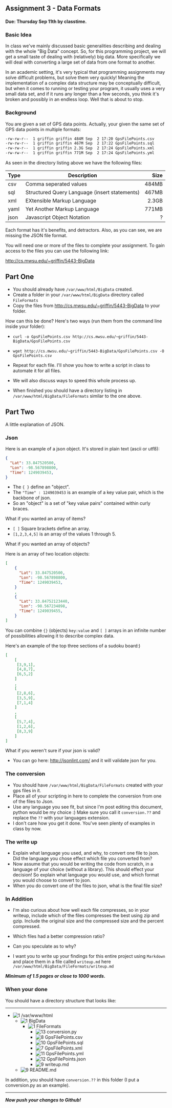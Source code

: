 ## Assignment 3 - Data Formats
#### Due: Thursday Sep 11th by classtime.

### Basic Idea
In class we've mainly discussed basic generalities describing and dealing with the whole "Big Data" concept.
So, for this programming project, we will get a small taste of dealing with  (relatively) big data. More specifically we
will deal with converting a large set of data from one format to another. 

In an academic setting, it's very typical that programming assignments may solve difficult problems, but solve
them very quickly! Meaning the implementation of a complex data structure may be conceptually difficult, but
when it comes to running or testing your program, it usually uses a very small data set, and if it runs any longer
than a few seconds, you think it's broken and possibly in an endless loop. Well that is about to stop. 

### Background

You are given a set of GPS data points. Actually, your given the same set of GPS data points in multiple
formats:

```bash
-rw-rw-r--  1 griffin griffin 484M Sep  2 17:20 GpsFilePoints.csv
-rw-rw-r--  1 griffin griffin 467M Sep  2 17:22 GpsFilePoints.sql
-rw-rw-r--  1 griffin griffin 2.3G Sep  2 17:24 GpsFilePoints.xml
-rw-rw-r--  1 griffin griffin 771M Sep  2 17:24 GpsFilePoints.yml
```

As seen in the directory listing above we have the following files:

| Type | Description                                  | Size    |
|------|----------------------------------------------|--------:|
| csv  |Comma seperated values                        | 484MB   |
| sql  |Structured Query Language (insert statements) | 467MB   | 
| xml  |EXtensible Markup Language                    | 2.3GB   |
| yaml |Yet Another Markup Language                   | 771MB   |
| json |Javascript Object Notation                    | ?       |

Each format has it's benefits, and detractors. Also, as you can see, we are missing the JSON file format. 

You will need one or more of the files to complete your assignment. To gain access to the files 
you can use the following link: 

http://cs.mwsu.edu/~griffin/5443-BigData

## Part One

- You should already have `/var/www/html/BigData` created.
- Create a folder in your `/var/www/html/BigData` directory called `FileFormats`
- Copy the files from http://cs.mwsu.edu/~griffin/5443-BigData to your folder.

How can this be done? Here's two ways (run them from the command line inside your folder):

- `curl -o GpsFilePoints.csv http://cs.mwsu.edu/~griffin/5443-BigData/GpsFilePoints.csv`
- `wget http://cs.mwsu.edu/~griffin/5443-BigData/GpsFilePoints.csv -O GpsFilePoints.csv`

- Repeat for each file. I'll show you how to write a script in class to automate it for all files.
- We will also discuss ways to speed this whole process up.
- When finished you should have a directory listing in `/var/www/html/BigData/FileFormats`  similar to the one above.

## Part Two

A little explanation of JSON.

### Json

Here is an example of a json object. It's stored in plain text (ascii or utf8):

```json
{
  "Lat": 33.847520500,
  "Lon": -98.567898800,
  "Time": 1249039453,
}
```
- The `{ }` define an "object".
- The `"Time" : 1249039453` is an example of a key value pair, which is the backbone of json.
- So an "object" is a set of "key value pairs" contained within curly braces.

What if you wanted an array of items?
- `[ ]` Square brackets define an array.
- `[1,2,3,4,5]` is an array of the values 1 through 5.

What if you wanted an array of objects?

Here is an array of two location objects:
```json
[
    {
      "Lat": 33.847520500,
      "Lon": -98.567898800,
      "Time": 1249039453,
    }
    ,
    {
      "Lat": 33.84752123440,
      "Lon": -98.567234898,
      "Time": 1249039455,
    }
]
```
You can combine `{}` (objects) `key:value` and `[ ]` arrays in an infinite number of possibilities allowing it to describe complex data. 

Here's an example of the top three sections of a sudoku board:)

```json
[
    [
     [3,9,1],
     [4,8,7],
     [6,5,2]
    ]
    ,
    [
     [2,8,6],
     [3,5,9],
     [7,1,4]
    ]
    ,
    [
     [5,7,4],
     [1,2,6],
     [8,3,9]
    ]
]

```

What if you weren't sure if your json is valid?

- You can go here: http://jsonlint.com/ and it will validate json for you.

### The conversion

- You should have `/var/www/html/BigData/FileFormats` created with your gps files in it.
- Place all of your scripting in here to complete the conversion from one of the files to Json. 
- Use any language you see fit, but since I'm post editing this document, python would be my choice :) Make sure you call it `conversion.??` and replace the `??` with your languages extension.
- I don't care how you get it done. You've seen plenty of examples in class by now.

### The write up

- Explain what language you used, and why, to convert one file to json. Did the language you chose effect which file you converted from?
- Now assume that you would be writing the code from scratch, in a language of your choice (without a library). This should effect your decision! So explain what language you would use, and which format you would choose to convert to json.
- When you do convert one of the files to json, what is the final file size?

### In Addition

- I'm also curious about how well each file compresses, so in your writeup, include which of the files compresses the best using zip and gzip. Include the original size and the compressed size and the percent compressed. 
- Which files had a better compression ratio?
- Can you speculate as to why?

- I want you to write up your findings for this entire project using `Markdown` and place them in a file called `writeup.md` here `/var/www/html/BigData/FileFormats/writeup.md`

___Minimum of 1.5 pages or close to 1000 words.___


### When your done

You should have a directory structure that looks like:

-----
- ![1] /var/www/html
	- ![1] BigData
	  - ![1] FileFormats
	    - ![13] conversion.py
	    - ![8] GpsFilePoints.csv
	    - ![10] GpsFilePoints.sql
	    - ![7]  GpsFilePoints.xml
	    - ![11] GpsFilePoints.yml
	    - ![12] GpsFilePoints.json
	    - ![9] writeup.md
	- ![9] README.md

In addition, you should have `conversion.??` in this folder (I put a conversion.py as an example).

-----

___Now push your changes to Github!___

[1]:  http://cs.mwsu.edu/~griffin/Free-file-icons/24px/folder2.png
[2]:  http://cs.mwsu.edu/~griffin/Free-file-icons/24px/php.png
[3]:  http://cs.mwsu.edu/~griffin/Free-file-icons/24px/html.png
[4]:  http://cs.mwsu.edu/~griffin/Free-file-icons/24px/css.png
[5]:  http://cs.mwsu.edu/~griffin/Free-file-icons/24px/js.png
[6]:  http://cs.mwsu.edu/~griffin/Free-file-icons/24px/json.png
[7]:  http://cs.mwsu.edu/~griffin/Free-file-icons/24px/xml.png
[8]:  http://cs.mwsu.edu/~griffin/Free-file-icons/24px/csv.png
[9]:  http://cs.mwsu.edu/~griffin/Free-file-icons/24px/md2.png
[10]: http://cs.mwsu.edu/~griffin/Free-file-icons/24px/sql.png
[11]: http://cs.mwsu.edu/~griffin/Free-file-icons/24px/yml.png
[12]: http://cs.mwsu.edu/~griffin/Free-file-icons/24px/json.png
[13]: http://cs.mwsu.edu/~griffin/Free-file-icons/24px/py.png
